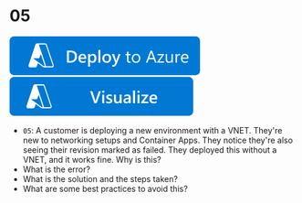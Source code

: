 # 05

[![Deploy To Azure](https://raw.githubusercontent.com/Azure/azure-quickstart-templates/master/1-CONTRIBUTION-GUIDE/images/deploytoazure.svg?sanitize=true)](https://portal.azure.com/#create/Microsoft.Template/uri/https%3A%2F%2Fraw.githubusercontent.com%2FAjsalemo%2Fcontainer-apps-troubleshooting-labs%2Fmain%2F05%2Farm.json)  [![Visualize](https://raw.githubusercontent.com/Azure/azure-quickstart-templates/master/1-CONTRIBUTION-GUIDE/images/visualizebutton.svg?sanitize=true)](http://armviz.io/#/?load=https%3A%2F%2Fraw.githubusercontent.com%2FAjsalemo%2Fcontainer-apps-troubleshooting-labs%2Fmain%2F05%2Farm.json)

- `05`: A customer is deploying a new environment with a VNET. They're new to networking setups and Container Apps. They notice they're also seeing their revision marked as failed. They deployed this without a VNET, and it works fine. Why is this?
- What is the error?
- What is the solution and the steps taken?
- What are some best practices to avoid this?